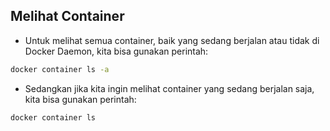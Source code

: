 ## Melihat Container

- Untuk melihat semua container, baik yang sedang berjalan atau tidak di Docker Daemon, kita bisa gunakan perintah:
```bash
docker container ls -a
```
- Sedangkan jika kita ingin melihat container yang sedang berjalan saja, kita bisa gunakan perintah:
```bash
docker container ls
```

